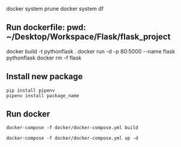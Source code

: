 
docker system prune
docker system df

## Run dockerfile: pwd: ~/Desktop/Workspace/Flask/flask_project
docker build -t pythonflask .
docker run -d -p 80:5000 --name flask pythonflask
docker rm -f flask

## Install new package

```
pip install pipenv
pipenv install package_name
```


## Run docker

```
docker-compose -f docker/docker-compose.yml build

docker-compose -f docker/docker-compose.yml up -d
```